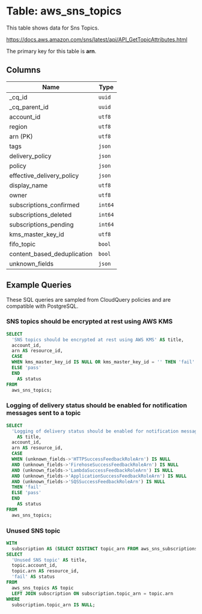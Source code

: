 # Table: aws_sns_topics

This table shows data for Sns Topics.

https://docs.aws.amazon.com/sns/latest/api/API_GetTopicAttributes.html

The primary key for this table is **arn**.

## Columns

| Name          | Type          |
| ------------- | ------------- |
|_cq_id|`uuid`|
|_cq_parent_id|`uuid`|
|account_id|`utf8`|
|region|`utf8`|
|arn (PK)|`utf8`|
|tags|`json`|
|delivery_policy|`json`|
|policy|`json`|
|effective_delivery_policy|`json`|
|display_name|`utf8`|
|owner|`utf8`|
|subscriptions_confirmed|`int64`|
|subscriptions_deleted|`int64`|
|subscriptions_pending|`int64`|
|kms_master_key_id|`utf8`|
|fifo_topic|`bool`|
|content_based_deduplication|`bool`|
|unknown_fields|`json`|

## Example Queries

These SQL queries are sampled from CloudQuery policies and are compatible with PostgreSQL.

### SNS topics should be encrypted at rest using AWS KMS

```sql
SELECT
  'SNS topics should be encrypted at rest using AWS KMS' AS title,
  account_id,
  arn AS resource_id,
  CASE
  WHEN kms_master_key_id IS NULL OR kms_master_key_id = '' THEN 'fail'
  ELSE 'pass'
  END
    AS status
FROM
  aws_sns_topics;
```

### Logging of delivery status should be enabled for notification messages sent to a topic

```sql
SELECT
  'Logging of delivery status should be enabled for notification messages sent to a topic'
    AS title,
  account_id,
  arn AS resource_id,
  CASE
  WHEN (unknown_fields->'HTTPSuccessFeedbackRoleArn') IS NULL
  AND (unknown_fields->'FirehoseSuccessFeedbackRoleArn') IS NULL
  AND (unknown_fields->'LambdaSuccessFeedbackRoleArn') IS NULL
  AND (unknown_fields->'ApplicationSuccessFeedbackRoleArn') IS NULL
  AND (unknown_fields->'SQSSuccessFeedbackRoleArn') IS NULL
  THEN 'fail'
  ELSE 'pass'
  END
    AS status
FROM
  aws_sns_topics;
```

### Unused SNS topic

```sql
WITH
  subscription AS (SELECT DISTINCT topic_arn FROM aws_sns_subscriptions)
SELECT
  'Unused SNS topic' AS title,
  topic.account_id,
  topic.arn AS resource_id,
  'fail' AS status
FROM
  aws_sns_topics AS topic
  LEFT JOIN subscription ON subscription.topic_arn = topic.arn
WHERE
  subscription.topic_arn IS NULL;
```


